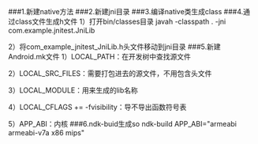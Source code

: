 ###1.新建native方法
###2.新建jni目录
###3.编译native类生成class
###4.通过class文件生成h文件
1）打开bin/classes目录
javah -classpath . -jni com.example.jnitest.JniLib 

2）将com_example_jnitest_JniLib.h头文件移动到jni目录
###5.新建Android.mk文件
1）LOCAL_PATH：在开发树中查找源文件

2）LOCAL_SRC_FILES：需要打包进去的源文件，不用包含头文件

3）LOCAL_MODULE：用来生成的lib名称

4）LOCAL_CFLAGS += -fvisibility：导不导出函数符号表

5）APP_ABI：内核
###6.ndk-buid生成so
ndk-build APP_ABI="armeabi armeabi-v7a x86 mips"
